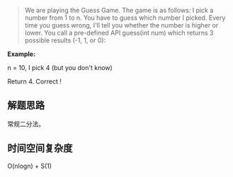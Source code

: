 > We are playing the Guess Game. The game is as follows:
> I pick a number from 1 to n. You have to guess which number I picked.
> Every time you guess wrong, I'll tell you whether the number is higher or lower.
> You call a pre-defined API guess(int num) which returns 3 possible results (-1, 1, or 0):
>


**Example:** 

n = 10, I pick 4 (but you don't know)

Return 4. Correct !

## 解题思路

常规二分法。

## 时间空间复杂度

O(nlogn) + S(1)


